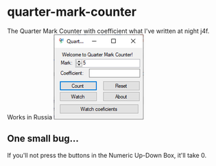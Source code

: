 # quarter-mark-counter
The Quarter Mark Counter with coefficient what I've written at night j4f. Works in Russia
![](qms.PNG)

## One small bug...
If you'll not press the buttons in the Numeric Up-Down Box, it'll take 0.
